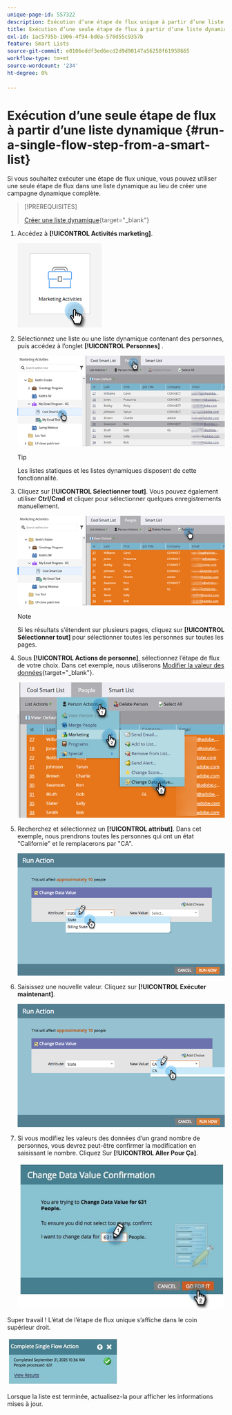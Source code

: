 ```yaml
---
unique-page-id: 557322
description: Exécution d’une étape de flux unique à partir d’une liste dynamique - Documents Marketo - Documentation du produit
title: Exécution d’une seule étape de flux à partir d’une liste dynamique
exl-id: 1ac5795b-1906-4f94-bd0a-570d55c9357b
feature: Smart Lists
source-git-commit: e0106eddf3ed6ecd2d9d90147a56258f61958665
workflow-type: tm+mt
source-wordcount: '234'
ht-degree: 0%

---
```


# Exécution d’une seule étape de flux à partir d’une liste dynamique {#run-a-single-flow-step-from-a-smart-list}

Si vous souhaitez exécuter une étape de flux unique, vous pouvez utiliser une seule étape de flux dans une liste dynamique au lieu de créer une campagne dynamique complète.

>[!PREREQUISITES]
>
>[Créer une liste dynamique](/help/marketo/product-docs/core-marketo-concepts/smart-lists-and-static-lists/creating-a-smart-list/create-a-smart-list.md){target="_blank"}

1. Accédez à **[!UICONTROL Activités marketing]**.

   ![](assets/run-a-single-flow-step-from-a-smart-list-1.png)

1. Sélectionnez une liste ou une liste dynamique contenant des personnes, puis accédez à l’onglet **[!UICONTROL Personnes]** .

   ![](assets/run-a-single-flow-step-from-a-smart-list-2.png)

   >[!TIP]
   >
   >Les listes statiques et les listes dynamiques disposent de cette fonctionnalité.

1. Cliquez sur **[!UICONTROL Sélectionner tout]**. Vous pouvez également utiliser **Ctrl/Cmd** et cliquer pour sélectionner quelques enregistrements manuellement.

   ![](assets/run-a-single-flow-step-from-a-smart-list-3.png)

   >[!NOTE]
   >
   >Si les résultats s’étendent sur plusieurs pages, cliquez sur **[!UICONTROL Sélectionner tout]** pour sélectionner toutes les personnes sur toutes les pages.

1. Sous **[!UICONTROL Actions de personne]**, sélectionnez l’étape de flux de votre choix. Dans cet exemple, nous utiliserons [Modifier la valeur des données](/help/marketo/product-docs/core-marketo-concepts/smart-campaigns/flow-actions/change-data-value.md){target="_blank"}.

   ![](assets/run-a-single-flow-step-from-a-smart-list-4.png)

1. Recherchez et sélectionnez un **[!UICONTROL attribut]**. Dans cet exemple, nous prendrons toutes les personnes qui ont un état &quot;Californie&quot; et le remplacerons par &quot;CA&quot;.

   ![](assets/run-a-single-flow-step-from-a-smart-list-5.png)

1. Saisissez une nouvelle valeur. Cliquez sur **[!UICONTROL Exécuter maintenant]**.

   ![](assets/run-a-single-flow-step-from-a-smart-list-6.png)

1. Si vous modifiez les valeurs des données d’un grand nombre de personnes, vous devrez peut-être confirmer la modification en saisissant le nombre. Cliquez Sur **[!UICONTROL Aller Pour Ça]**.

   ![](assets/run-a-single-flow-step-from-a-smart-list-7.png)

Super travail ! L’état de l’étape de flux unique s’affiche dans le coin supérieur droit.

![](assets/run-a-single-flow-step-from-a-smart-list-8.png)

Lorsque la liste est terminée, actualisez-la pour afficher les informations mises à jour.
